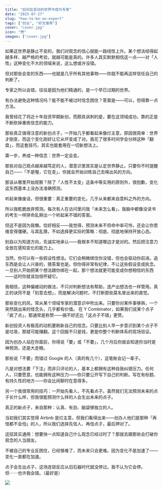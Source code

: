 ```yaml
---
title: "如何在变动的世界中成为专家"
date: "2025-07-27"
slug: "how-to-be-an-expert"
tags: ["创业", "好文推荐"]
cover: "cover.jpg"
icon: "😎"
images: ["cover.jpg"]
---
```

如果这世界是静止不变的，我们对观念的信心就能一路线性上升。某个想法经得起越多样、越严格的考验，就越可能是真的。许多人其实默默相信这一点——对「人性」这种变化不大的领域来说，这么想或许没错。



但对那些会变的东西——也就是几乎所有其他事物——你就不能再这样信任自己的判断了。



专家之所以会错，往往是因为他们精通的，是一个早已过期的世界。



有办法避免这种情况吗？能不能不被过时信念困住？答案是——可以，但得靠一点方法。



我曾经花了将近十年投资早期新创，而颇具讽刺的是，要在这领域成功，靠的正是不断砍掉重练信念的能力。



那些真正值得注意的新创点子，一开始几乎都看起来像烂主意，原因很简单：世界才刚变，而这个变化刚好让它从坏变成了对。我花了很多时间学会分辨这种「翻盘」，而这套技巧，其实也能套用在一切新想法上。



第一步，养成一种信念：世界一定会变。



那些对自己观点越来越笃定的人，潜意识里其实是认定世界静止。只要你不时提醒自己——「不是喔，它在变」，你就会开始训练自己去嗅出风的方向。



那该从哪里开始观察？除了「人性不太变」这条中等实用的原则外，很抱歉，变化这东西基本上没办法准确预测。



听起来像废话，但很重要：真正重要的变化，几乎从来都来自意料之外的方向。



所以我乾脆放弃预测。每次有人在访问里问我「未来怎么看」，我脑中都像没读书的考生一样拼命乱掰出一个听起来不错的答案。



但这不是因为我懒。恰好相反——我觉得，预测未来不但命中率可怜，还会让你思维变得僵硬。与其乱猜，不如选择更实际的策略：彻底、彻底地保持开放心态。



别自以为知道方向，先诚实地承认——我根本不知道哪边才是对的。然后把注意力全放在感知变化的能力上。



当然，你可以有一些假设性想法。它们会稍微绑住你没错，但也会驱动你前进。追东西是会让人兴奋的，猜答案也是。但你得非常有纪律，不让这些假设变成执念。
一旦别人开始把某个想法跟你绑在一起，那个想法就更可能变成你想相信的东西——这时你就该加倍怀疑它。



我相信，这种偏被动的做法，不只对判断想法有帮助，连产出想法也一样管用。真正的诀窍不是「刻意去想」，而是解决问题时，不打断那些莫名冒出来的直觉。



那些变化的风，常从某个领域专家的潜意识中吹出来。只要你对某件事够熟，一个突然跳出来的怪念头，几乎都有价值。
在 Y Combinator，如果我们说某个点子「疯了点」，那通常是称赞——搞不好还比「这点子不错」更赞。



新创投资人有极高的动机要刷新自己的信念。只要比别人早一步意识到某个点子不是垃圾，那就可能赚翻。这个回报不只是钱，更是你整个判断体系的现场验证。



因为创办人站在你面前，你得说「要」或「不要」，几个月后你就会知道你当时是神预测，还是大走眼。



那些说「不要」而错过 Google 的人（真的有几个），这笔帐会记一辈子。



凡是对想法要「下注」而非只评论的人，基本上都拥有这种自我纠错压力。任何人，只要愿意，也能拥有这种压力——你只要公开写下自己的判断。写在有标题、有持久性的地方——你会比闲聊时在意得多。



另一个我很常用的技巧：一开始先看人，不先看点子。虽然我们无法预测未来的点子长什么样，但我很能预测什么样的人会生出未来的点子。



真正的新点子，来自那种：认真、有劲、脑袋够独立的人。



当初我们其实觉得 Airbnb 是烂主意，但我们看得出来——创办人他们是那种「再怪都不会怕」的人，所以我们选择先信人、再信点子，最后押对了。



这招其实通用：想要快一点知道自己什么观念已经过时了？那就去跟那些会打破你观念的人当朋友。



不被自己的专业反困住，已经够难了，而未来只会更难。因为变化不是加速了——变化一直都在加速。



点子会生出点子，这场连锁反应从旧石器时代就没停过。我不认为它会停。
但⋯⋯也许我会错。（最好是）




![](https://prod-files-secure.s3.us-west-2.amazonaws.com/112d0858-5090-4d34-a606-b75eb8d65fd2/46476355-9cf3-4e99-9b7a-3531bc426380/1000202064.png?X-Amz-Algorithm=AWS4-HMAC-SHA256&X-Amz-Content-Sha256=UNSIGNED-PAYLOAD&X-Amz-Credential=ASIAZI2LB4667JYFBN2L%2F20250822%2Fus-west-2%2Fs3%2Faws4_request&X-Amz-Date=20250822T204603Z&X-Amz-Expires=3600&X-Amz-Security-Token=IQoJb3JpZ2luX2VjEMT%2F%2F%2F%2F%2F%2F%2F%2F%2F%2FwEaCXVzLXdlc3QtMiJIMEYCIQCQVJrIgo%2FFOwa6a%2FsbBvVdbhAF1t6i%2Bt3Ty4aroqA51AIhAM8bjHsfJ2jcmmS%2FsDgrlsCRTWHZIcc9p2Z1yFP1ORpcKv8DCB0QABoMNjM3NDIzMTgzODA1IgxFbmC449op%2FKS3Qqoq3APG4cJIi78cvwLrEiZRB2dBveL0S4NK6hetCOH%2FURIMW8%2FzRyLBiEJ1o8XL8WGlWmd4VLp8kfHs5Wc452FMeJEBpQEXKv3dFqIxE6dT4niSbfT9773O63EZNpCgNpV53bHVJ5G2APEm8MyV%2FMgAI1OckWwt1t%2BK%2FenrSlflqjEbGzBHsfCjj3sE75zitfmGJRct9lo1D6yyNVjj%2FQeRb0AhD1ZLrRz4zWEahCtLH%2B4XeJrPZZTqu3HqEiNebSVagFoXyuWmemhvqefwLiRy6xWsQSn1TTNVNM2fFWti7jbjrdAMc1Az2myG3WV4gfBK50X5bv0ja3ShmhE0bOVQAtT5ZdTnAafo6nQZznriXF6SVXq5EYmgbcge0%2F5TBCLpJxJ1Ddjlx7cC3rWpdrWrbrDye29PEGh4fstb8hqcktSvXuPZ1dKYUxOqoWrt7yrGvkGameGg5VV%2B32DAjeiBlaHxkivzpvyxZtwhToxs8jLgwk%2FQgCVy4%2BVyoHxoiiqufRxNSmLt0bk%2BrrpZdR3sOJc%2F%2FJM1geO%2BxUqCgtrCMnDriKeXXSyrWpOsWncqj%2F4JHn6iQ9qQXGC%2BjN34zlUWEvn7AFaN1gz%2F9XKYySYHBhBsqsdiNaKCKLdyoQD6pDCvkKPFBjqkAeoMh2aAgdq43DGuy4j%2Fx24babBiixtyw0zjxsVSofIwBTQ4iodxx%2FEaEeKl8INRvBPlMFjoLVoUGbY9ITF0rnFNXmGlepuTvXcYBZxkQ2mZqQY79tAal%2FeqemBaHbOIdT9JLEAqZDXvEXcndHT%2BMiiiP1mcjAh98dn%2BL%2FrV7Tt4mAtH6F8x063%2B%2FRJl41BddcWr18vHr3N3jU6jmzV2AtBX1JMN&X-Amz-Signature=be34039db72c1a6eef19ccd9a61ba7e858189f549793a5a63761ebd4bd2c365c&X-Amz-SignedHeaders=host&x-amz-checksum-mode=ENABLED&x-id=GetObject)

